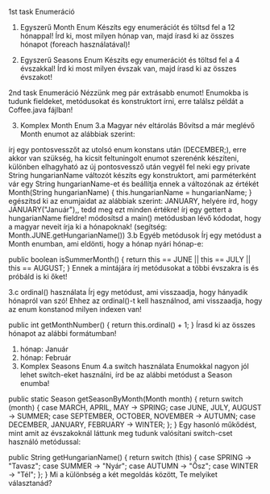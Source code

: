 
1st task 
Enumeráció
1. Egyszerű Month Enum
   Készíts egy enumerációt és töltsd fel a 12 hónappal! Írd ki, most milyen hónap van, majd írasd ki az összes hónapot (foreach használatával)!

2. Egyszerű Seasons Enum
   Készíts egy enumerációt és töltsd fel a 4 évszakkal! Írd ki most milyen évszak van, majd írasd ki az összes évszakot!

2nd task
Enumeráció
Nézzünk meg pár extrásabb enumot! Enumokba is tudunk fieldeket, metódusokat és konstruktort írni, erre találsz példát a Coffee.java fájlban!

3. Komplex Month Enum
   3.a Magyar név eltárolás
   Bővítsd a már meglévő Month enumot az alábbiak szerint:

írj egy pontosvesszőt az utolsó enum konstans után (DECEMBER;), erre akkor van szükség, ha kicsit feltuningolt enumot szerenénk készíteni, különben elhagyható
az új pontosvessző után vegyél fel neki egy private String hungarianName változót
készíts egy konstruktort, ami parméterként vár egy String hungarianName-et és beállítja ennek a változónak az értékét
Month(String hungarianName) {
this.hungarianName = hungarianName;
}
egészítsd ki az enumjaidat az alábbiak szerint: JANUARY, helyére írd, hogy JANUARY("Január"),, tedd meg ezt minden értékre!
írj egy gettert a hungarianName fieldre!
módosítsd a main() metódusban lévő kódodat, hogy a magyar neveit írja ki a hónapoknak! (segítség: Month.JUNE.getHungarianName())
3.b Egyéb metódusok
Írj egy metódust a Month enumban, ami eldönti, hogy a hónap nyári hónap-e:

public boolean isSummerMonth() {
return this == JUNE || this == JULY || this == AUGUST;
}
Ennek a mintájára írj metódusokat a többi évszakra is és próbáld is ki őket!

3.c ordinal() használata
Írj egy metódust, ami visszaadja, hogy hányadik hónapról van szó! Ehhez az ordinal()-t kell használnod, ami visszaadja, hogy az enum konstanod milyen indexen van!

public int getMonthNumber() {
return this.ordinal() + 1;
}
Írasd ki az összes hónapot az alábbi formátumban!

1. hónap: Január
2. hónap: Február
4. Komplex Seasons Enum
   4.a switch használata
   Enumokkal nagyon jól lehet switch-eket használni, írd be az alábbi metódust a Season enumba!

public static Season getSeasonByMonth(Month month) {
return switch (month) {
case MARCH, APRIL, MAY -> SPRING;
case JUNE, JULY, AUGUST -> SUMMER;
case SEPTEMBER, OCTOBER, NOVEMBER -> AUTUMN;
case DECEMBER, JANUARY, FEBRUARY -> WINTER;
};
}
Egy hasonló műkődést, mint amit az évszakoknál láttunk meg tudunk valósítani switch-cset használó metódussal:

public String getHungarianName() {
return switch (this) {
case SPRING -> "Tavasz";
case SUMMER -> "Nyár";
case AUTUMN -> "Ősz";
case WINTER -> "Tél";
};
}
Mi a különbség a két megoldás között, Te melyiket választanád?